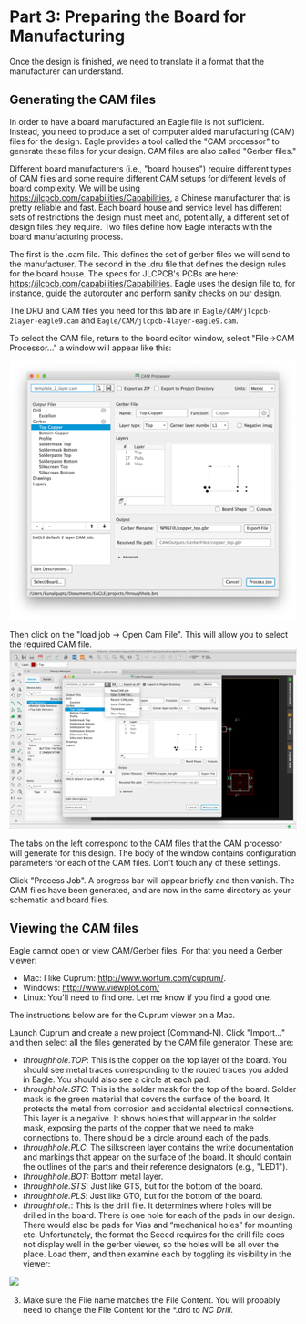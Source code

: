 # Part 3: Preparing the Board for Manufacturing

Once the design is finished, we need to translate it a format that the manufacturer can understand.

## Generating the CAM files
In order to have a board manufactured an Eagle file is not sufficient. Instead, you need to produce a set of computer aided manufacturing (CAM) files for the design. Eagle provides a tool called the "CAM processor" to generate these files for your design. CAM files are also called "Gerber files."

Different board manufacturers (i.e., "board houses") require different types of CAM files and some require different CAM setups for different levels of board complexity. We will be using https://jlcpcb.com/capabilities/Capabilities, a Chinese manufacturer that is pretty reliable and fast. Each board house and service level has different sets of restrictions the design must meet and, potentially, a different set of design files they require. Two files define how Eagle interacts with the board manufacturing process.

The first is the .cam file. This defines the set of gerber files we will send to the manufacturer. The second in the .dru file that defines the design rules for the board house. The specs for JLCPCB's PCBs are here: https://jlcpcb.com/capabilities/Capabilities. Eagle uses the design file to, for instance, guide the autorouter and perform sanity checks on our design.

The DRU and CAM files you need for this lab are in `Eagle/CAM/jlcpcb-2layer-eagle9.cam` and `Eagle/CAM/jlcpcb-4layer-eagle9.cam`.

<!--
To select the CAM file you will use, select "Window->Control Panel" Then select "File->Open->Cam Job..." and navigate to Eagle/CAM/jlcpcb-2layer-eagle9.cam.
You should see a window like this:
![](images/cam1.png)
Leave this window open and return to the board editor window. 
-->
To select the CAM file, return to the board editor window, select "File->CAM Processor..." a window will appear like this:
<!--
the same window will reappear but with some additional information filled in:
-->
![](images/cam1_new.png)

Then click on the "load job -> Open Cam File". This will allow you to select the required CAM file. 
![](images/cam2_new.png)

The tabs on the left correspond to the CAM files that the CAM processor will generate for this design. The body of the window contains configuration parameters for each of the CAM files. Don't touch any of these settings.

Click "Process Job". A progress bar will appear briefly and then vanish. The CAM files have been generated, and are now in the same directory as your schematic and board files.

## Viewing the CAM files
Eagle cannot open or view CAM/Gerber files. For that you need a Gerber viewer:

* Mac: I like Cuprum: http://www.wortum.com/cuprum/.
* Windows: http://www.viewplot.com/
* Linux: You'll need to find one. Let me know if you find a good one.

The instructions below are for the Cuprum viewer on a Mac.

Launch Cuprum and create a new project (Command-N). Click "Import..." and then select all the files generated by the CAM file generator. These are:

* *throughhole.TOP*: This is the copper on the top layer of the board. You should see metal traces corresponding to the routed traces you added in Eagle. You should also see a circle at each pad.
* *throughhole.STC*: This is the solder mask for the top of the board. Solder mask is the green material that covers the surface of the board. It protects the metal from corrosion and accidental electrical connections. This layer is a negative. It shows holes that will appear in the solder mask, exposing the parts of the copper that we need to make connections to. There should be a circle around each of the pads.
* *throughhole.PLC*: The silkscreen layer contains the write documentation and markings that appear on the surface of the board. It should contain the outlines of the parts and their reference designators (e.g., "LED1").
* *throughhole.BOT:* Bottom metal layer.
* *throughhole.STS*: Just like GTS, but for the bottom of the board.
* *throughhole.PLS*: Just like GTO, but for the bottom of the board.
* *throughhole.*: This is the drill file. It determines where holes will be drilled in the board. There is one hole for each of the pads in our design. There would also be pads for Vias and “mechanical holes” for mounting etc. Unfortunately, the format the Seeed requires for the drill file does not display well in the gerber viewer, so the holes will be all over the place.
Load them, and then examine each by toggling its visibility in the viewer:

![](images/cam3.png)

3. Make sure the File name matches the File Content. You will probably need to change the File Content for the *.drd to *NC Drill.*
